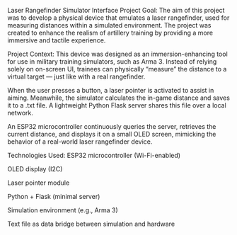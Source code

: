 Laser Rangefinder Simulator Interface
 Project Goal:
The aim of this project was to develop a physical device that emulates a laser rangefinder, used for measuring distances within a simulated environment. The project was created to enhance the realism of artillery training by providing a more immersive and tactile experience.

Project Context:
This device was designed as an immersion-enhancing tool for use in military training simulators, such as Arma 3. Instead of relying solely on on-screen UI, trainees can physically “measure” the distance to a virtual target — just like with a real rangefinder.

When the user presses a button, a laser pointer is activated to assist in aiming. Meanwhile, the simulator calculates the in-game distance and saves it to a .txt file. A lightweight Python Flask server shares this file over a local network.

An ESP32 microcontroller continuously queries the server, retrieves the current distance, and displays it on a small OLED screen, mimicking the behavior of a real-world laser rangefinder device.

Technologies Used:
ESP32 microcontroller (Wi-Fi-enabled)

OLED display (I2C)

Laser pointer module

Python + Flask (minimal server)

Simulation environment (e.g., Arma 3)

Text file as data bridge between simulation and hardware

